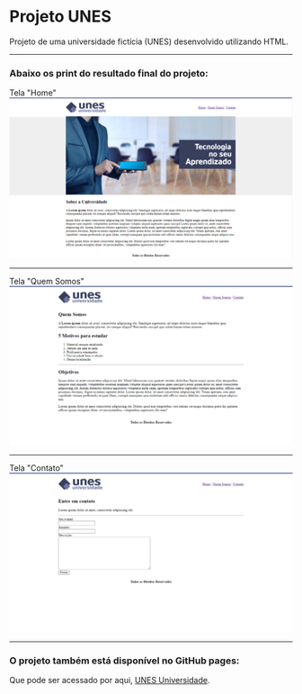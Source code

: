 # Projeto UNES
 Projeto de uma universidade fictícia (UNES) desenvolvido utilizando HTML.
 
 ***
 
### Abaixo os print do resultado final do projeto:
Tela "Home"
![UNES Home](https://github.com/Rodrigomelo220/projeto-unes/blob/main/.github/unes_index.png)

***

Tela "Quem Somos"
![UNES Home](https://github.com/Rodrigomelo220/projeto-unes/blob/main/.github/unes_quemsomos.png)

***

Tela "Contato"
![UNES Home](https://github.com/Rodrigomelo220/projeto-unes/blob/main/.github/unes_contato.png)

***

### O projeto também está disponível no GitHub pages:
Que pode ser acessado por aqui, [UNES Universidade](https://rodrigomelo220.github.io/projeto-UNES/).
